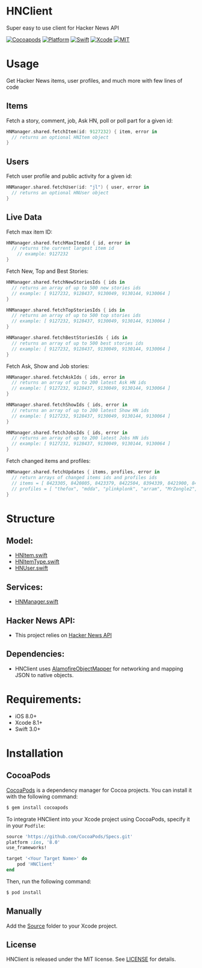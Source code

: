 # HNClient

Super easy to use client for Hacker News API

[![Cocoapods](https://img.shields.io/cocoapods/v/HNClient.svg)](https://cocoapods.org/pods/HNClient)
[![Platform](https://img.shields.io/cocoapods/p/HNClient.svg?style=flat)](https://github.com/omaralbeik/HNClient)
[![Swift](https://img.shields.io/badge/Swift-3.1-orange.svg)](https://swift.org)
[![Xcode](https://img.shields.io/badge/Xcode-8.3-blue.svg)](https://developer.apple.com/xcode)
[![MIT](https://img.shields.io/badge/License-MIT-red.svg)](https://opensource.org/licenses/MIT)

# Usage

Get Hacker News items, user profiles, and much more with few lines of code

## Items

Fetch a story, comment, job, Ask HN, poll or poll part for a given id:
```swift
HNManager.shared.fetchItem(id: 9127232) { item, error in
  // returns an optional HNItem object
}
```


## Users

Fetch user profile and public activity for a given id:
```swift
HNManager.shared.fetchUser(id: "jl") { user, error in
  // returns an optional HNUser object
}
```


## Live Data

Fetch max item ID:
```swift
HNManager.shared.fetchMaxItemId { id, error in
  // returns the current largest item id
	// example: 9127232
}
```

Fetch New, Top and Best Stories:
```swift
HNManager.shared.fetchNewStoriesIds { ids in
  // returns an array of up to 500 new stories ids
  // example: [ 9127232, 9128437, 9130049, 9130144, 9130064 ]
}

HNManager.shared.fetchTopStoriesIds { ids in
  // returns an array of up to 500 top stories ids
  // example: [ 9127232, 9128437, 9130049, 9130144, 9130064 ]
}

HNManager.shared.fetchBestStoriesIds { ids in
  // returns an array of up to 500 best stories ids
  // example: [ 9127232, 9128437, 9130049, 9130144, 9130064 ]
}
```

Fetch Ask, Show and Job stories:
```swift
HNManager.shared.fetchAskIds { ids, error in
  // returns an array of up to 200 latest Ask HN ids
  // example: [ 9127232, 9128437, 9130049, 9130144, 9130064 ]
}

HNManager.shared.fetchShowIds { ids, error in
  // returns an array of up to 200 latest Show HN ids
  // example: [ 9127232, 9128437, 9130049, 9130144, 9130064 ]
}

HNManager.shared.fetchJobsIds { ids, error in
  // returns an array of up to 200 latest Jobs HN ids
  // example: [ 9127232, 9128437, 9130049, 9130144, 9130064 ]
}
```

Fetch changed items and profiles:
```swift
HNManager.shared.fetchUpdates { items, profiles, error in
  // return arrays of changed items ids and profiles ids
  // items = [ 8423305, 8420805, 8423379, 8422504, 8394339, 8421900, 8420902, 8422087 ],
  // profiles = [ "thefox", "mdda", "plinkplonk", "arram", "MrZongle2", "Bogdanp" ]
}
```

# Structure

## Model:
  - [HNItem.swift](https://github.com/omaralbeik/HNClient/blob/master/Source/Model/HNItem.swift)
  - [HNItemType.swift](https://github.com/omaralbeik/HNClient/blob/master/Source/Model/HNItemType.swift)
  - [HNUser.swift](https://github.com/omaralbeik/HNClient/blob/master/Source/Model/HNUser.swift)

## Services:
  - [HNManager.swift](https://github.com/omaralbeik/HNClient/blob/master/Source/Services/HNManager.swift)

## Hacker News API:
 - This project relies on [Hacker News API](https://github.com/HackerNews/API)

## Dependencies:
  - HNClient uses [AlamofireObjectMapper](https://github.com/tristanhimmelman/AlamofireObjectMapper) for networking and mapping JSON to native objects.

# Requirements:
- iOS 8.0+
- Xcode 8.1+
- Swift 3.0+

# Installation

## CocoaPods

[CocoaPods](http://cocoapods.org) is a dependency manager for Cocoa projects. You can install it with the following command:

```bash
$ gem install cocoapods
```

To integrate HNClient into your Xcode project using CocoaPods, specify it in your `Podfile`:

```ruby
source 'https://github.com/CocoaPods/Specs.git'
platform :ios, '8.0'
use_frameworks!

target '<Your Target Name>' do
    pod 'HNClient'
end
```

Then, run the following command:

```bash
$ pod install
```

## Manually

Add the [Source](https://github.com/omaralbeik/HNClient/blob/master/Source/) folder to your Xcode project.


## License

HNClient is released under the MIT license. See [LICENSE](https://github.com/omaralbeik/HNClient/blob/master/LICENSE) for details.
